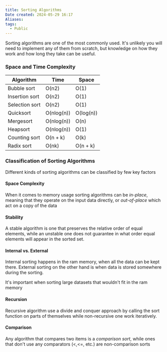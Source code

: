 ```yaml
---
title: Sorting Algorithms
Date created: 2024-05-29 16:17
Aliases:
tags: 
  - Public
---
```


Sorting algorithms are one of the most commonly used. It's unlikely you will need to implement any of them from scratch, but knowledge on how they work and how long they take can be useful.


### Space and Time Complexity

|Algorithm|Time|Space|
|---|---|---|
|Bubble sort|O(n2)|O(1)|
|Insertion sort|O(n2)|O(1)|
|Selection sort|O(n2)|O(1)|
|Quicksort|O(nlog(n))|O(log(n))|
|Mergesort|O(nlog(n))|O(n)|
|Heapsort|O(nlog(n))|O(1)|
|Counting sort|O(n + k)|O(k)|
|Radix sort|O(nk)|O(n + k)|

### Classification of Sorting Algorithms

Different kinds of sorting algorithms can be classified by few key factors

#### Space Complexity
When it comes to memory usage sorting algorithms can be *in-place*, meaning that they operate on the input data directly, or *out-of-place* which act on a copy of the data

#### Stability
A stable algorithm is one that preserves the relative order of equal elements, while an unstable one does not guarantee in what order equal elements will appear in the sorted set.

#### Internal vs. External
Internal sorting happens in the ram memory, when all the data can be kept there. External sorting on the other hand is when data is stored somewhere during the sorting.

It's important when sorting large datasets that wouldn't fit in the ram memory
#### Recursion
Recursive algorithm use a divide and conquer approach by calling the sort function on parts of themselves while non-recursive one work iteratively.

#### Comparison
Any algorithm that compares two items is a *comparison sort*, while ones that don't use any comparators (<,<=, etc.) are non-comparison sorts

